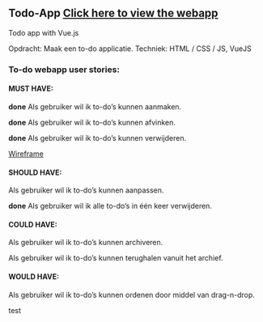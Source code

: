 ## Todo-App [Click here to view the webapp](https://stud.hosted.hr.nl/0886364/todoApp/App/)
Todo app with Vue.js

Opdracht: Maak een to-do applicatie.
Techniek: HTML / CSS / JS, VueJS

### To-do webapp user stories:

#### MUST HAVE:
__done__ Als gebruiker wil ik to-do’s kunnen aanmaken.

__done__ Als gebruiker wil ik to-do’s kunnen afvinken.

__done__ Als gebruiker wil ik to-do’s kunnen verwijderen.

[Wireframe](https://xd.adobe.com/view/a3f86d92-dde1-441e-96b5-7640035a4cb0)

#### SHOULD HAVE:
Als gebruiker wil ik to-do’s kunnen aanpassen.

__done__ Als gebruiker wil ik alle to-do’s in één keer verwijderen.

#### COULD HAVE:
Als gebruiker wil ik to-do’s kunnen archiveren.

Als gebruiker wil ik to-do’s kunnen terughalen vanuit het archief.

#### WOULD HAVE:
Als gebruiker wil ik to-do’s kunnen ordenen door middel van drag-n-drop.

test